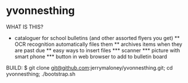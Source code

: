 yvonnesthing
============
WHAT IS THIS?
* cataloguer for school bulletins (and other assorted flyers you get)
** OCR recognition automatically files them
** archives items when they are past due
** easy ways to insert files
*** scanner
*** picture with smart phone
*** button in web browser to add to bulletin board


BUILD:
$ git clone git@github.com:jerrymaloney/yvonnesthing.git; cd yvonnesthing; ./bootstrap.sh
